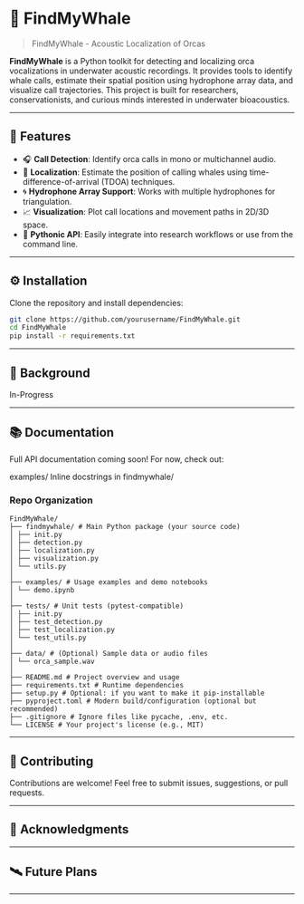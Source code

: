 # 🐋 FindMyWhale

> FindMyWhale - Acoustic Localization of Orcas

**FindMyWhale** is a Python toolkit for detecting and localizing orca vocalizations in underwater acoustic recordings. It provides tools to identify whale calls, estimate their spatial position using hydrophone array data, and visualize call trajectories. This project is built for researchers, conservationists, and curious minds interested in underwater bioacoustics.

---

## 🌊 Features

- 🎧 **Call Detection**: Identify orca calls in mono or multichannel audio.
- 📍 **Localization**: Estimate the position of calling whales using time-difference-of-arrival (TDOA) techniques.
- 🌀 **Hydrophone Array Support**: Works with multiple hydrophones for triangulation.
- 📈 **Visualization**: Plot call locations and movement paths in 2D/3D space.
- 🐍 **Pythonic API**: Easily integrate into research workflows or use from the command line.

---

## ⚙️ Installation

Clone the repository and install dependencies:

```bash
git clone https://github.com/yourusername/FindMyWhale.git
cd FindMyWhale
pip install -r requirements.txt
```

---

## 🧠 Background

In-Progress

---

## 📚 Documentation

Full API documentation coming soon! For now, check out:

examples/
Inline docstrings in findmywhale/

### Repo Organization
```
FindMyWhale/
├── findmywhale/ # Main Python package (your source code)
│ ├── init.py
│ ├── detection.py
│ ├── localization.py
│ ├── visualization.py
│ └── utils.py
│
├── examples/ # Usage examples and demo notebooks
│ └── demo.ipynb
│
├── tests/ # Unit tests (pytest-compatible)
│ ├── init.py
│ ├── test_detection.py
│ ├── test_localization.py
│ └── test_utils.py
│
├── data/ # (Optional) Sample data or audio files
│ └── orca_sample.wav
│
├── README.md # Project overview and usage
├── requirements.txt # Runtime dependencies
├── setup.py # Optional: if you want to make it pip-installable
├── pyproject.toml # Modern build/configuration (optional but recommended)
├── .gitignore # Ignore files like pycache, .env, etc.
└── LICENSE # Your project's license (e.g., MIT)
```
---

## 🤝 Contributing

Contributions are welcome! Feel free to submit issues, suggestions, or pull requests.

---

## 🐳 Acknowledgments

---

## 🛰️ Future Plans

---